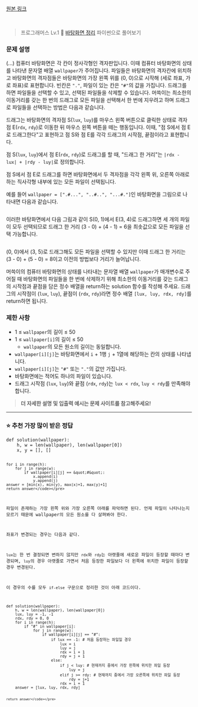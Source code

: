 <p><a href="https://velog.io/@yje9802/%ED%94%84%EB%A1%9C%EA%B7%B8%EB%9E%98%EB%A8%B8%EC%8A%A4-%EB%B0%94%ED%83%95%ED%99%94%EB%A9%B4-%EC%A0%95%EB%A6%AC" color="black">원본 링크</a></p><br><blockquote>
<p>프로그래머스 Lv.1 🌱
<a href="https://school.programmers.co.kr/learn/courses/30/lessons/161990">바탕화면 정리</a>
파이썬으로 풀어보기</p>
</blockquote>
<h3 id="문제-설명">문제 설명</h3>
<p>(...) 
컴퓨터 바탕화면은 각 칸이 정사각형인 격자판입니다. 이때 컴퓨터 바탕화면의 상태를 나타낸 문자열 배열 <code>wallpaper</code>가 주어집니다. 파일들은 바탕화면의 격자칸에 위치하고 바탕화면의 격자점들은 바탕화면의 가장 왼쪽 위를 (0, 0)으로 시작해 (세로 좌표, 가로 좌표)로 표현합니다. 빈칸은 <code>&quot;.&quot;</code>, 파일이 있는 칸은 <code>&quot;#&quot;</code>의 값을 가집니다. 드래그를 하면 파일들을 선택할 수 있고, 선택된 파일들을 삭제할 수 있습니다. 머쓱이는 최소한의 이동거리를 갖는 한 번의 드래그로 모든 파일을 선택해서 한 번에 지우려고 하며 드래그로 파일들을 선택하는 방법은 다음과 같습니다.</p>
<p>드래그는 바탕화면의 격자점 S(<code>lux</code>, <code>luy</code>)를 마우스 왼쪽 버튼으로 클릭한 상태로 격자점 E(<code>rdx</code>, <code>rdy</code>)로 이동한 뒤 마우스 왼쪽 버튼을 떼는 행동입니다. 이때, &quot;점 S에서 점 E로 드래그한다&quot;고 표현하고 점 S와 점 E를 각각 드래그의 시작점, 끝점이라고 표현합니다.</p>
<p>점 S(<code>lux</code>, <code>luy</code>)에서 점 E(<code>rdx</code>, <code>rdy</code>)로 드래그를 할 때, &quot;드래그 한 거리&quot;는 <code>|rdx - lux| + |rdy - luy|</code>로 정의합니다.</p>
<p>점 S에서 점 E로 드래그를 하면 바탕화면에서 두 격자점을 각각 왼쪽 위, 오른쪽 아래로 하는 직사각형 내부에 있는 모든 파일이 선택됩니다.</p>
<p>예를 들어 <code>wallpaper = [&quot;.#...&quot;, &quot;..#..&quot;, &quot;...#.&quot;]</code>인 바탕화면을 그림으로 나타내면 다음과 같습니다.</p>
<p><img alt="" src="https://velog.velcdn.com/images/yje9802/post/a0e9b39c-8c65-44d6-8abb-3187542002ae/image.png" /></p>
<p>이러한 바탕화면에서 다음 그림과 같이 S(0, 1)에서 E(3, 4)로 드래그하면 세 개의 파일이 모두 선택되므로 드래그 한 거리 (3 - 0) + (4 - 1) = 6을 최솟값으로 모든 파일을 선택 가능합니다.</p>
<p><img alt="" src="https://velog.velcdn.com/images/yje9802/post/c48a159f-8f6c-4d72-83e9-4aee3da78828/image.png" /></p>
<p>(0, 0)에서 (3, 5)로 드래그해도 모든 파일을 선택할 수 있지만 이때 드래그 한 거리는 (3 - 0) + (5 - 0) = 8이고 이전의 방법보다 거리가 늘어납니다.</p>
<p>머쓱이의 컴퓨터 바탕화면의 상태를 나타내는 문자열 배열 <code>wallpaper</code>가 매개변수로 주어질 때 바탕화면의 파일들을 한 번에 삭제하기 위해 최소한의 이동거리를 갖는 드래그의 시작점과 끝점을 담은 정수 배열을 return하는 solution 함수를 작성해 주세요. 드래그의 시작점이 (<code>lux</code>, <code>luy</code>), 끝점이 (<code>rdx</code>, <code>rdy</code>)라면 정수 배열 <code>[lux, luy, rdx, rdy]</code>를 return하면 됩니다.</p>
<h3 id="제한-사항">제한 사항</h3>
<ul>
<li>1 ≤ <code>wallpaper</code>의 길이 ≤ 50</li>
<li>1 ≤ <code>wallpaper[i]</code>의 길이 ≤ 50<ul>
<li><code>wallpaper</code>의 모든 원소의 길이는 동일합니다.</li>
</ul>
</li>
<li><code>wallpaper[i][j]</code>는 바탕화면에서 <code>i</code> + 1행 <code>j</code> + 1열에 해당하는 칸의 상태를 나타냅니다.</li>
<li><code>wallpaper[i][j]</code>는 <code>&quot;#&quot;</code> 또는 <code>&quot;.&quot;</code>의 값만 가집니다.</li>
<li>바탕화면에는 적어도 하나의 파일이 있습니다.</li>
<li>드래그 시작점 (<code>lux</code>, <code>luy</code>)와 끝점 (<code>rdx</code>, <code>rdy</code>)는 <code>lux &lt; rdx</code>, <code>luy &lt; rdy</code>를 만족해야 합니다.</li>
</ul>
<blockquote>
<p><strong>더 자세한 설명 및 입출력 예시는 문제 사이트를 참고해주세요!</strong></p>
</blockquote>
<hr />
<h3 id="⭐️-추천-가장-많이-받은-정답">⭐️ 추천 가장 많이 받은 정답</h3>
<pre><code class="language-python">def solution(wallpaper):
    h, w = len(wallpaper), len(wallpaper[0])
    x, y = [], []

    for i in range(h):
        for j in range(w):
            if wallpaper[i][j] == &quot;#&quot;:
                x.append(i)
                y.append(j)
    answer = [min(x), min(y), max(x)+1, max(y)+1]
    return answer</code></pre>
<p>파일이 존재하는 가장 왼쪽 위와 가장 오른쪽 아래를 파악하면 된다. 언제 파일이 나타나는지 모르기 때문에 wallpaper의 모든 원소를 다 살펴봐야 한다.</p>
<p>좌표가 변경되는 경우는 다음과 같다.</p>
<p><code>lux</code>는 한 번 결정되면 변하지 않지만 <code>rdx</code>와 <code>rdy</code>는 아랫줄에 새로운 파일이 등장할 때마다 변경되며, <code>luy</code>의 경우 아랫줄로 가면서 처음 등장한 파일보다 더 왼쪽에 위치한 파일이 등장할 경우 변경된다. </p>
<p>이 경우의 수를 모두 <code>if-else</code> 구문으로 정리한 것이 아래 코드이다. </p>
<pre><code class="language-python">def solution(wallpaper):
    h, w = len(wallpaper), len(wallpaper[0])
    lux, luy = -1, -1
    rdx, rdy = 0, 0
    for i in range(h):
        if &quot;#&quot; in wallpaper[i]:
            for j in range(w):
                if wallpaper[i][j] == &quot;#&quot;:
                    if lux == -1: # 처음 등장하는 파일일 경우
                        lux = i
                        luy = j
                        rdx = i + 1
                        rdy = j + 1
                    else:
                        if j &lt; luy: # 현재까지 중에서 가장 왼쪽에 위치한 파일 등장
                            luy = j
                        elif j &gt;= rdy: # 현재까지 중에서 가장 오른쪽에 위치한 파일 등장
                            rdy = j+1
                        rdx = i + 1
    answer = [lux, luy, rdx, rdy]

    return answer</code></pre>